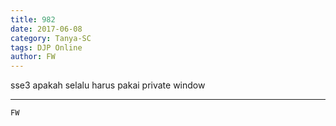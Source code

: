```yaml
---
title: 982
date: 2017-06-08
category: Tanya-SC
tags: DJP Online
author: FW
---
```


sse3 apakah selalu harus pakai private window

---



`FW`
